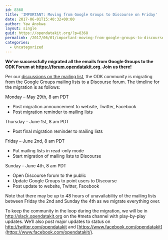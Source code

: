 ```yaml
---
id: 8368
title: 'IMPORTANT: Moving from Google Groups to Discourse on Friday'
date: 2017-06-01T15:40:32+00:00
author: Yaw Anokwa
layout: single
guid: https://opendatakit.org/?p=8368
permalink: /2017/06/01/important-moving-from-google-groups-to-discourse-on-friday/
categories:
  - Uncategorized
---
```

**We&#8217;ve successfully migrated all the emails from Google Groups to the ODK Forum at <https://forum.opendatakit.org>. Join us there!** 

Per our [discussions on the mailing list](https://groups.google.com/d/msg/opendatakit/gG6D4Gfwh44/J2cVpAaoCAAJ), the ODK community is migrating from the Google Groups mailing lists to a Discourse forum. The timeline for the migration is as follows:

Monday – May 29th, 8 am PDT

  * Post migration announcement to website, Twitter, Facebook
  * Post migration reminder to mailing lists

Thursday – June 1st, 8 am PDT

  * Post final migration reminder to mailing lists

Friday – June 2nd, 8 am PDT

  * Put mailing lists in read-only mode
  * Start migration of mailing lists to Discourse

Sunday – June 4th, 8 am PDT

  * Open Discourse forum to the public
  * Update Google Groups to point users to Discourse
  * Post update to website, Twitter, Facebook

Note that there may be up to 48 hours of unavailability of the mailing lists between Friday the 2nd and Sunday the 4th as we migrate everything over.

To keep the community in the loop during the migration, we will be in <http://slack.opendatakit.org> on the #meta channel with play-by-play updates. We&#8217;ll also post major updates to status on <http://twitter.com/opendatakit> and [https://www.facebook.com/opendatakit](https://www.facebook.com/opendatakit/).